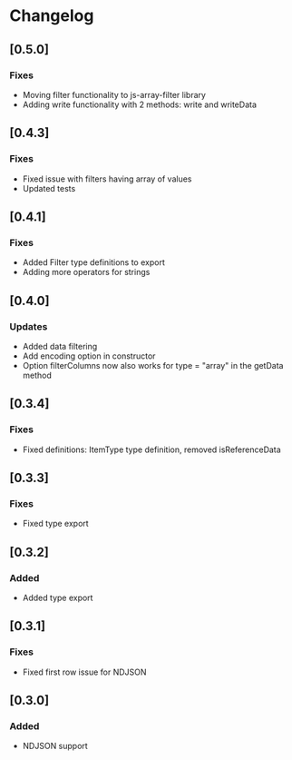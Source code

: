 # Changelog

## [0.5.0]
### Fixes
- Moving filter functionality to js-array-filter library
- Adding write functionality with 2 methods: write and writeData


## [0.4.3]
### Fixes
- Fixed issue with filters having array of values
- Updated tests

## [0.4.1]
### Fixes
- Added Filter type definitions to export
- Adding more operators for strings

## [0.4.0]
### Updates
- Added data filtering
- Add encoding option in constructor
- Option filterColumns now also works for type = "array" in the getData method

## [0.3.4]
### Fixes
- Fixed definitions: ItemType type definition, removed isReferenceData

## [0.3.3]
### Fixes
- Fixed type export

## [0.3.2]
### Added
- Added type export

## [0.3.1]
### Fixes
- Fixed first row issue for NDJSON

## [0.3.0]
### Added
- NDJSON support